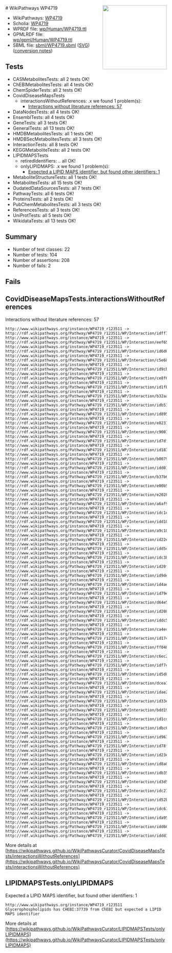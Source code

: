 <img style="float: right; width: 200px" src="../logo.png" />
# WikiPathways WP4719

* WikiPathways: [WP4719](https://identifiers.org/wikipathways:WP4719)
* Scholia: [WP4719](https://scholia.toolforge.org/wikipathways/WP4719)
* WPRDF file: [wp/Human/WP4719.ttl](../wp/Human/WP4719.ttl)
* GPMLRDF file: [wp/gpml/Human/WP4719.ttl](../wp/gpml/Human/WP4719.ttl)
* SBML file: [sbml/WP4719.sbml](../sbml/WP4719.sbml) ([SVG](../sbml/WP4719.svg)) ([conversion notes](../sbml/WP4719.txt))

## Tests
* CASMetabolitesTests: all 2 tests OK!
* ChEBIMetabolitesTests: all 4 tests OK!
* ChemSpiderTests: all 2 tests OK!
* CovidDiseaseMapsTests
    * interactionsWithoutReferences: .x we found 1 problem(s):
        * [Interactions without literature references: 57](#9701cd64)
* DataNodesTests: all 4 tests OK!
* EnsemblTests: all 4 tests OK!
* GeneTests: all 3 tests OK!
* GeneralTests: all 13 tests OK!
* HMDBMetabolitesTests: all 1 tests OK!
* HMDBSecMetabolitesTests: all 3 tests OK!
* InteractionTests: all 8 tests OK!
* KEGGMetaboliteTests: all 2 tests OK!
* LIPIDMAPSTests
    * retiredIdentifiers: .. all OK!
    * onlyLIPIDMAPS: .x we found 1 problem(s):
        * [Expected a LIPID MAPS identifier, but found other identifiers: 1](#48cc60b8)
* MetaboliteStructureTests: all 1 tests OK!
* MetabolitesTests: all 15 tests OK!
* OudatedDataSourcesTests: all 7 tests OK!
* PathwayTests: all 6 tests OK!
* ProteinsTests: all 2 tests OK!
* PubChemMetabolitesTests: all 3 tests OK!
* ReferencesTests: all 3 tests OK!
* UniProtTests: all 5 tests OK!
* WikidataTests: all 13 tests OK!


## Summary

* Number of test classes: 22
* Number of tests: 104
* Number of assertions: 208
* Number of fails: 2

## Fails

<a name="9701cd64" />

## CovidDiseaseMapsTests.interactionsWithoutReferences

Interactions without literature references: 57
```
http://www.wikipathways.org/instance/WP4719_r123511 -> http://rdf.wikipathways.org/Pathway/WP4719_r123511/WP/Interaction/idff72c870
http://www.wikipathways.org/instance/WP4719_r123511 -> http://rdf.wikipathways.org/Pathway/WP4719_r123511/WP/Interaction/eef65
http://www.wikipathways.org/instance/WP4719_r123511 -> http://rdf.wikipathways.org/Pathway/WP4719_r123511/WP/Interaction/id6d6fe4f2
http://www.wikipathways.org/instance/WP4719_r123511 -> http://rdf.wikipathways.org/Pathway/WP4719_r123511/WP/Interaction/c5e68
http://www.wikipathways.org/instance/WP4719_r123511 -> http://rdf.wikipathways.org/Pathway/WP4719_r123511/WP/Interaction/id9cb068ea
http://www.wikipathways.org/instance/WP4719_r123511 -> http://rdf.wikipathways.org/Pathway/WP4719_r123511/WP/Interaction/ce8f6
http://www.wikipathways.org/instance/WP4719_r123511 -> http://rdf.wikipathways.org/Pathway/WP4719_r123511/WP/Interaction/id1fb88c8e
http://www.wikipathways.org/instance/WP4719_r123511 -> http://rdf.wikipathways.org/Pathway/WP4719_r123511/WP/Interaction/b32aa
http://www.wikipathways.org/instance/WP4719_r123511 -> http://rdf.wikipathways.org/Pathway/WP4719_r123511/WP/Interaction/idb5178a6
http://www.wikipathways.org/instance/WP4719_r123511 -> http://rdf.wikipathways.org/Pathway/WP4719_r123511/WP/Interaction/id895d4a9b
http://www.wikipathways.org/instance/WP4719_r123511 -> http://rdf.wikipathways.org/Pathway/WP4719_r123511/WP/Interaction/e8231
http://www.wikipathways.org/instance/WP4719_r123511 -> http://rdf.wikipathways.org/Pathway/WP4719_r123511/WP/Interaction/c9007
http://www.wikipathways.org/instance/WP4719_r123511 -> http://rdf.wikipathways.org/Pathway/WP4719_r123511/WP/Interaction/id7dfb4eb4
http://www.wikipathways.org/instance/WP4719_r123511 -> http://rdf.wikipathways.org/Pathway/WP4719_r123511/WP/Interaction/id183c3ff1
http://www.wikipathways.org/instance/WP4719_r123511 -> http://rdf.wikipathways.org/Pathway/WP4719_r123511/WP/Interaction/b0079
http://www.wikipathways.org/instance/WP4719_r123511 -> http://rdf.wikipathways.org/Pathway/WP4719_r123511/WP/Interaction/idd015d400
http://www.wikipathways.org/instance/WP4719_r123511 -> http://rdf.wikipathways.org/Pathway/WP4719_r123511/WP/Interaction/b37b6
http://www.wikipathways.org/instance/WP4719_r123511 -> http://rdf.wikipathways.org/Pathway/WP4719_r123511/WP/Interaction/e00b5
http://www.wikipathways.org/instance/WP4719_r123511 -> http://rdf.wikipathways.org/Pathway/WP4719_r123511/WP/Interaction/e2028
http://www.wikipathways.org/instance/WP4719_r123511 -> http://rdf.wikipathways.org/Pathway/WP4719_r123511/WP/Interaction/a6af9
http://www.wikipathways.org/instance/WP4719_r123511 -> http://rdf.wikipathways.org/Pathway/WP4719_r123511/WP/Interaction/idc1c7cc55
http://www.wikipathways.org/instance/WP4719_r123511 -> http://rdf.wikipathways.org/Pathway/WP4719_r123511/WP/Interaction/idd10f2fb0
http://www.wikipathways.org/instance/WP4719_r123511 -> http://rdf.wikipathways.org/Pathway/WP4719_r123511/WP/Interaction/a9c10
http://www.wikipathways.org/instance/WP4719_r123511 -> http://rdf.wikipathways.org/Pathway/WP4719_r123511/WP/Interaction/id22efb23a
http://www.wikipathways.org/instance/WP4719_r123511 -> http://rdf.wikipathways.org/Pathway/WP4719_r123511/WP/Interaction/idd5c83238
http://www.wikipathways.org/instance/WP4719_r123511 -> http://rdf.wikipathways.org/Pathway/WP4719_r123511/WP/Interaction/idc3b35599
http://www.wikipathways.org/instance/WP4719_r123511 -> http://rdf.wikipathways.org/Pathway/WP4719_r123511/WP/Interaction/id20f92f02
http://www.wikipathways.org/instance/WP4719_r123511 -> http://rdf.wikipathways.org/Pathway/WP4719_r123511/WP/Interaction/id9de1618e
http://www.wikipathways.org/instance/WP4719_r123511 -> http://rdf.wikipathways.org/Pathway/WP4719_r123511/WP/Interaction/id4ae4043f
http://www.wikipathways.org/instance/WP4719_r123511 -> http://rdf.wikipathways.org/Pathway/WP4719_r123511/WP/Interaction/id79e71df4
http://www.wikipathways.org/instance/WP4719_r123511 -> http://rdf.wikipathways.org/Pathway/WP4719_r123511/WP/Interaction/d64e5
http://www.wikipathways.org/instance/WP4719_r123511 -> http://rdf.wikipathways.org/Pathway/WP4719_r123511/WP/Interaction/id2084a0d4
http://www.wikipathways.org/instance/WP4719_r123511 -> http://rdf.wikipathways.org/Pathway/WP4719_r123511/WP/Interaction/iddc51d1f6
http://www.wikipathways.org/instance/WP4719_r123511 -> http://rdf.wikipathways.org/Pathway/WP4719_r123511/WP/Interaction/ca4ec
http://www.wikipathways.org/instance/WP4719_r123511 -> http://rdf.wikipathways.org/Pathway/WP4719_r123511/WP/Interaction/id17493fc8
http://www.wikipathways.org/instance/WP4719_r123511 -> http://rdf.wikipathways.org/Pathway/WP4719_r123511/WP/Interaction/ff048
http://www.wikipathways.org/instance/WP4719_r123511 -> http://rdf.wikipathways.org/Pathway/WP4719_r123511/WP/Interaction/c6ec2
http://www.wikipathways.org/instance/WP4719_r123511 -> http://rdf.wikipathways.org/Pathway/WP4719_r123511/WP/Interaction/idf7c49bb7
http://www.wikipathways.org/instance/WP4719_r123511 -> http://rdf.wikipathways.org/Pathway/WP4719_r123511/WP/Interaction/id5d8d94ec
http://www.wikipathways.org/instance/WP4719_r123511 -> http://rdf.wikipathways.org/Pathway/WP4719_r123511/WP/Interaction/dcea1
http://www.wikipathways.org/instance/WP4719_r123511 -> http://rdf.wikipathways.org/Pathway/WP4719_r123511/WP/Interaction/idae2687e4
http://www.wikipathways.org/instance/WP4719_r123511 -> http://rdf.wikipathways.org/Pathway/WP4719_r123511/WP/Interaction/id33eb68b2
http://www.wikipathways.org/instance/WP4719_r123511 -> http://rdf.wikipathways.org/Pathway/WP4719_r123511/WP/Interaction/bdd19
http://www.wikipathways.org/instance/WP4719_r123511 -> http://rdf.wikipathways.org/Pathway/WP4719_r123511/WP/Interaction/id1cd994a9
http://www.wikipathways.org/instance/WP4719_r123511 -> http://rdf.wikipathways.org/Pathway/WP4719_r123511/WP/Interaction/idbc642d05
http://www.wikipathways.org/instance/WP4719_r123511 -> http://rdf.wikipathways.org/Pathway/WP4719_r123511/WP/Interaction/id963d96f2
http://www.wikipathways.org/instance/WP4719_r123511 -> http://rdf.wikipathways.org/Pathway/WP4719_r123511/WP/Interaction/id78fe73b6
http://www.wikipathways.org/instance/WP4719_r123511 -> http://rdf.wikipathways.org/Pathway/WP4719_r123511/WP/Interaction/id23e28d87
http://www.wikipathways.org/instance/WP4719_r123511 -> http://rdf.wikipathways.org/Pathway/WP4719_r123511/WP/Interaction/id8a02e96a
http://www.wikipathways.org/instance/WP4719_r123511 -> http://rdf.wikipathways.org/Pathway/WP4719_r123511/WP/Interaction/idb351a4f6
http://www.wikipathways.org/instance/WP4719_r123511 -> http://rdf.wikipathways.org/Pathway/WP4719_r123511/WP/Interaction/id3d54aa11
http://www.wikipathways.org/instance/WP4719_r123511 -> http://rdf.wikipathways.org/Pathway/WP4719_r123511/WP/Interaction/idc277cf5a
http://www.wikipathways.org/instance/WP4719_r123511 -> http://rdf.wikipathways.org/Pathway/WP4719_r123511/WP/Interaction/id52bb3434
http://www.wikipathways.org/instance/WP4719_r123511 -> http://rdf.wikipathways.org/Pathway/WP4719_r123511/WP/Interaction/idc61b67cd
http://www.wikipathways.org/instance/WP4719_r123511 -> http://rdf.wikipathways.org/Pathway/WP4719_r123511/WP/Interaction/ida9533e87
http://www.wikipathways.org/instance/WP4719_r123511 -> http://rdf.wikipathways.org/Pathway/WP4719_r123511/WP/Interaction/idd6637579
http://www.wikipathways.org/instance/WP4719_r123511 -> http://rdf.wikipathways.org/Pathway/WP4719_r123511/WP/Interaction/iddd37785f
```

More details at [https://wikipathways.github.io/WikiPathwaysCurator/CovidDiseaseMapsTests/interactionsWithoutReferences](https://wikipathways.github.io/WikiPathwaysCurator/CovidDiseaseMapsTests/interactionsWithoutReferences)

<a name="48cc60b8" />

## LIPIDMAPSTests.onlyLIPIDMAPS

Expected a LIPID MAPS identifier, but found other identifiers: 1
```
http://www.wikipathways.org/instance/WP4719_r123511 Glycerophospholipids has CHEBI:37739 from ChEBI but expected a LIPID MAPS identifier
```

More details at [https://wikipathways.github.io/WikiPathwaysCurator/LIPIDMAPSTests/onlyLIPIDMAPS](https://wikipathways.github.io/WikiPathwaysCurator/LIPIDMAPSTests/onlyLIPIDMAPS)

